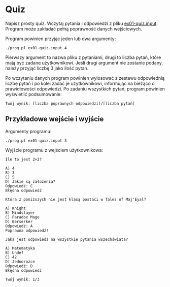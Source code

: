 # Quiz
Napisz prosty quiz. Wczytaj pytania i odpowiedzi z pliku
[ex01-quiz.input](https://github.com/slimakuj/perl/blob/devel/class03/exercises/ex01-quiz.input).
Program może zakładać pełną poprawność danych wejściowych.

Program powinien przyjąc jeden lub dwa argumenty:
````
./prog.pl ex01-quiz.input 4
````
Pierwszy argument to nazwa pliku z pytaniami, drugi to liczba pytań, które
mają być zadane użytkownikowi. Jeśli drugi argument nie zostanie podany,
należy przyjąć liczbę 3 jako ilość pytań.

Po wczytaniu danych program powinien wylosować z zestawu odpowiednią liczbę
pytań i po kolei zadać je użytkownikowi, informując na bieżąco o prawidłowości
odpowiedzi. Po zadaniu wszystkich pytań, program powinien wyświetlić
podsumowanie:
````
Twój wynik: [liczba poprawnych odpowiedzi]/[liczba pytań]
````

## Przykładowe wejście i wyjście
Argumenty programu:
````
./prog.pl ex01-quiz.input 3
````
Wyjście programu z wejściem użytkownikowa:
````
Ile to jest 2+2?

A) 4
B) 3
C) 5
D) Jakie są założenia?
Odpowiedź: C
Błędna odpowiedź

Która z poniższych nie jest klasą postaci w Tales of Maj'Eyal?

A) Knight
B) Mindslayer
C) Paradox Mage
D) Berserker
Odpowiedź: A
Poprawna odpowiedź!

Jaka jest odpowiedź na wszystkie pytania wszechświata?

A) Matematyka
B) Undef
C) 42
D) Jednorożce
Odpowiedź: D
Błędna odpowiedź

Twój wynik: 1/3
````
